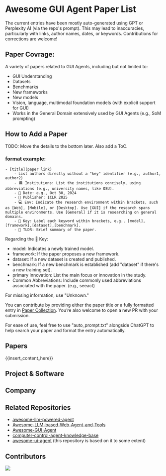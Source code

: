 # Awesome GUI Agent Paper List

The current entries have been mostly auto-generated using GPT or Perplexity AI (via the repo's prompt). This may lead to inaccuracies, particularly with links, author names, dates, or keywords. Contributions for corrections are welcome!

## Paper Covrage:
A variety of papers related to GUI Agents, including but not limited to:
- GUI Understanding
- Datasets
- Benchmarks
- New frameworks
- New models
- Vision, language, multimodal foundation models (with explicit support for GUI)
- Works in the General Domain extensively used by GUI Agents (e.g., SoM prompting)

## How to Add a Paper

TODO: Move the details to the bottom later. Also add a ToC.

### format example:

```
- [title](paper link)
    - List authors directly without a "key" identifier (e.g., author1, author2)
    - 🏛️ Institutions: List the institutions concisely, using abbreviations (e.g., university names, like OSU).
    - 📅 Date: e.g., Oct 30, 2024
    - 📑 Publisher: ICLR 2025
    - 💻 Env: Indicate the research environment within brackets, such as [Web], [Mobile], or [Desktop]. Use [GUI] if the research spans multiple environments. Use [General] if it is researching on general domains.
    - 🔑 Key: Label each keyword within brackets, e.g., [model], [framework],[dataset],[benchmark].
    - 📖 TLDR: Brief summary of the paper.
```

Regarding the 🔑 Key: 
- model: Indicates a newly trained model.
- framework: If the paper proposes a new framework. 
- dataset: If a new dataset is created and published. 
- benchmark: If a new benchmark is established (add "dataset" if there's a new training set).
- primary Innovation: List the main focus or innovation in the study. 
- Common Abbreviations: Include commonly used abbreviations associated with the paper. (e.g., seeact)

For missing information, use "Unknown."

You can contribute by providing either the paper title or a fully formatted entry in [Paper Collection](https://github.com/boyugou/GUI-Agents-Paper-List/issues/1). You’re also welcome to open a new PR with your submission.

For ease of use, feel free to use "auto_prompt.txt" alongside ChatGPT to help search your paper and format the entry automatically.




## Papers

{{insert_content_here}}

## Project & Software


## Company




## Related Repositories

- [awesome-llm-powered-agent](https://github.com/hyp1231/awesome-llm-powered-agent)
- [Awesome-LLM-based-Web-Agent-and-Tools](https://github.com/albzni/Awesome-LLM-based-Web-Agent-and-Tools)
- [Awesome-GUI-Agent](https://github.com/showlab/Awesome-GUI-Agent)
- [computer-control-agent-knowledge-base](https://github.com/James4Ever0/computer_control_agent_knowledge_base)
- [awesome-ui-agent](https://github.com/boyugou/awesome-ui-agents) (this repository is based on it to some extent)

## Contributors

<a href="https://github.com/boyugou/GUI-Agents-Paper-List/graphs/contributors">
  <img src="https://contrib.rocks/image?repo=boyugou/GUI-Agents-Paper-List" />
</a>